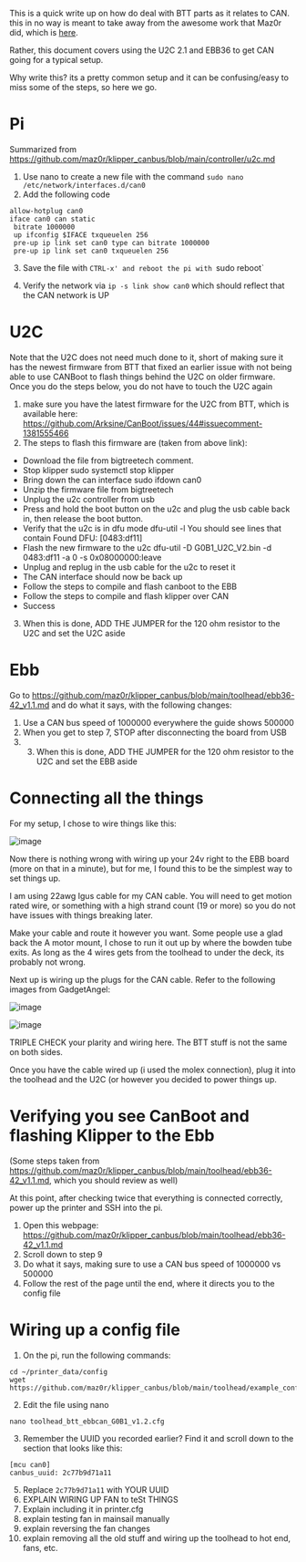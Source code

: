 This is a quick write up on how do deal with BTT parts as it relates to CAN. this in no way is meant to take away from the awesome work that Maz0r did, which is [here](https://github.com/maz0r/klipper_canbus/).

Rather, this document covers using the U2C 2.1 and EBB36 to get CAN going for a typical setup.

Why write this? its a pretty common setup and it can be confusing/easy to miss some of the steps, so here we go.

# Pi

Summarized from https://github.com/maz0r/klipper_canbus/blob/main/controller/u2c.md

1. Use nano to create a new file with the command `sudo nano /etc/network/interfaces.d/can0`
2. Add the following code
```
allow-hotplug can0
iface can0 can static
 bitrate 1000000
 up ifconfig $IFACE txqueuelen 256
 pre-up ip link set can0 type can bitrate 1000000
 pre-up ip link set can0 txqueuelen 256
 ```

3. Save the file with `CTRL-x' and reboot the pi with `sudo reboot`

4. Verify the network via `ip -s link show can0` which should reflect that the CAN network is UP

# U2C

Note that the U2C does not need much done to it, short of making sure it has the newest firmware from BTT that fixed an earlier
issue with not being able to use CANBoot to flash things behind the U2C on older firmware. Once you do the steps below, you do not
have to touch the U2C again

1. make sure you have the latest firmware for the U2C from BTT, which is available here: https://github.com/Arksine/CanBoot/issues/44#issuecomment-1381555466
2. The steps to flash this firmware are (taken from above link):
  - Download the file from bigtreetech comment.
  - Stop klipper sudo systemctl stop klipper
  - Bring down the can interface sudo ifdown can0
  - Unzip the firmware file from bigtreetech
  - Unplug the u2c controller from usb
  - Press and hold the boot button on the u2c and plug the usb cable back in, then release the boot button.
  - Verify that the u2c is in dfu mode dfu-util -l You should see lines that contain Found DFU: [0483:df11]
  - Flash the new firmware to the u2c dfu-util -D G0B1_U2C_V2.bin -d 0483:df11 -a 0 -s 0x08000000:leave
  - Unplug and replug in the usb cable for the u2c to reset it
  - The CAN interface should now be back up
  - Follow the steps to compile and flash canboot to the EBB
  - Follow the steps to compile and flash klipper over CAN
  - Success
3. When this is done, ADD THE JUMPER for the 120 ohm resistor to the U2C and set the U2C aside

# Ebb

Go to https://github.com/maz0r/klipper_canbus/blob/main/toolhead/ebb36-42_v1.1.md and do what it says, with the following changes:

1. Use a CAN bus speed of 1000000 everywhere the guide shows 500000
2. When you get to step 7, STOP after disconnecting the board from USB
3. 3. When this is done, ADD THE JUMPER for the 120 ohm resistor to the U2C and set the EBB aside

# Connecting all the things

For my setup, I chose to wire things like this:

![image](https://user-images.githubusercontent.com/4265254/213817757-1c06da9b-09d2-4e6c-9193-34c6f895c70f.png)

Now there is nothing wrong with wiring up your 24v right to the EBB board (more on that in a minute), but for me, I found this to be the simplest way to set things up.

I am using 22awg Igus cable for my CAN cable. You will need to get motion rated wire, or something with a high strand count (19 or more) so you do not have issues with things breaking later.

Make your cable and route it however you want. Some people use a glad back the A motor mount, I chose to run it out up by where the bowden tube exits. As long as the 4 wires gets from the toolhead to under the deck, its probably not wrong.

Next up is wiring up the plugs for the CAN cable. Refer to the following images from GadgetAngel:

![image](https://user-images.githubusercontent.com/4265254/213820399-95616f29-eccd-40ab-8a78-5ed4f9fe95a3.png)

![image](https://user-images.githubusercontent.com/4265254/213820413-6fae73af-ae0e-40b9-a9ae-c058309c8147.png)


TRIPLE CHECK your plarity and wiring here. The BTT stuff is not the same on both sides.

Once you have the cable wired up (i used the molex connection), plug it into the toolhead and the U2C (or however you decided to power things up.

# Verifying you see CanBoot and flashing Klipper to the Ebb

(Some steps taken from https://github.com/maz0r/klipper_canbus/blob/main/toolhead/ebb36-42_v1.1.md, which you should review as well)

At this point, after checking twice that everything is connected correctly, power up the printer and SSH into the pi.

1. Open this webpage: https://github.com/maz0r/klipper_canbus/blob/main/toolhead/ebb36-42_v1.1.md
2. Scroll down to step 9
3. Do what it says, making sure to use a CAN bus speed of 1000000 vs 500000
4. Follow the rest of the page until the end, where it directs you to the config file

# Wiring up a config file

1. On the pi, run the following commands:

```
cd ~/printer_data/config
wget https://github.com/maz0r/klipper_canbus/blob/main/toolhead/example_configs/toolhead_btt_ebbcan_G0B1_v1.2.cfg
```

2. Edit the file using nano
```
nano toolhead_btt_ebbcan_G0B1_v1.2.cfg
```

3. Remember the UUID you recorded earlier? Find it and scroll down to the section that looks like this:
```
[mcu can0]
canbus_uuid: 2c77b9d71a11
```
5. Replace `2c77b9d71a11` with YOUR UUID
6. EXPLAIN WIRING UP FAN to teSt THINGS
7. Explain including it in printer.cfg
8. explain testing fan in mainsail manually
9. explain reversing the fan changes
10. explain removing all the old stuff and wiring up the toolhead to hot end, fans, etc.
